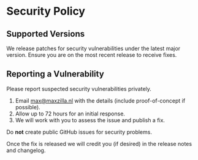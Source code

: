 # Security Policy

## Supported Versions

We release patches for security vulnerabilities under the latest major version. Ensure you are on the most recent release to receive fixes.

## Reporting a Vulnerability

Please report suspected security vulnerabilities privately.

1. Email max@maxzilla.nl with the details (include proof-of-concept if possible).
2. Allow up to 72 hours for an initial response.
3. We will work with you to assess the issue and publish a fix.

Do **not** create public GitHub issues for security problems.

Once the fix is released we will credit you (if desired) in the release notes and changelog.
